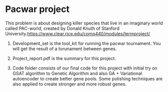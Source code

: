 # Pacwar project

This problem is about designing killer species that live in an imaginary world called PAC-world, created by Donald Knuth of Stanford University.https://www.clear.rice.edu/comp440/modules/termproject/

1. Development_set is the tool_kit for running the pacwar tournament. You will get the result of a torunament between genes.

2. Project_report.pdf is the summary for this project.

3. Code folder consists of our final code for this project with initial try on GSAT algorithm to Genetic Algorithm and also GA + Variational autoencoder to create better gene pools. Some polishing techniques are also applied to create stronger and more robust genes.
  
